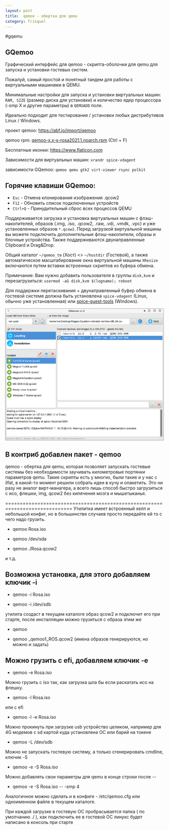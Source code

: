 ```yaml
---
layout: post
title:  qemoo - обертка для qemu
category: Trisquel
---
```


#gqemu

## GQemoo

Графический интерфейс для qemoo - скрипта-оболочки для qemu для запуска и установки гостевых систем.

Пожалуй, самый простой и понятный тандем для работы с виртуальными машинами в QEMU. 

Минимальные настройки для запуска и установки виртуальных машин: `RAM, SIZE` (размер диска для установки) и количество ядер процессора (-smp X и другие параметры) в `QEMUADD` поле.

Идеально подходит для тестирования / установки любых дистрибутивов Linux / Windows.

проект qemoo: https://abf.io/import/qemoo

qemoo rpm: [qemoo-x.x-x-rosa2021.1.noarch.rpm](https://mirror.yandex.ru/rosa/rosa2021.1/repository/x86_64/contrib/release) (Ctrl + F)

Бесплатные иконки: https://www.flaticon.com

Зависимости для виртуальных машин: `xrandr spice-vdagent`

зависимости GQemoo: `qemoo qemu gtk2 virt-viewer rsync polkit`

## Горячие клавиши GQemoo:

+ `Esc` - Отмена клонирования изображения .qcow2
+ `F12` - Обновить список подключенных устройств
+ `Ctrl+Q` - Принудительный сброс всех процессов QEMU

Поддерживается загрузка и установка виртуальных машин с флэш-накопителей, образов (.img, .iso, .qcow2, .raw, .vdi, .vmdk, .vpc) и уже установленных образов `*.qcow2`. Перед загрузкой виртуальной машины вы можете подключить дополнительные флэш-накопители, образы и блочные устройства. Также поддерживаются двунаправленные Clipboard и Drag&Drop.

Общий каталог `~/qemoo_tm` (Хост) <> `~/hostdir` (Гостевой), а также автоматическое масштабирование окна виртуальной машины `XResize` включаются путем вставки встроенных скриптов из буфера обмена.

Примечание: Вам нужно добавить пользователя в группы `disk,kvm` и перезагрузиться: `usermod -aG disk,kvm $(logname); reboot`

Для поддержки перетаскивания + двунаправленный буфер обмена в гостевой системе должна быть установлена `spice-vdagent` (Linux, обычно уже установленная) или [spice-guest-tools](https://www.spice-space.org/download/windows/spice-guest-tools/spice-guest-tools-latest.exe) (Windows).

![qemoo](img/gqemoo/ScreenShot8.png)

## В контриб добавлен пакет - qemoo

qemoo - обертка для qemu, которая позволяет запускать гостевые системы без необходимости заучивать километровые портянки параметров qemu.
Такие скрипты есть у многих, были такие и у нас с ilfat, в какой-то момент решили собрать идеи в кучу и опакетить.
Это ни разу не аналог вирт-манагера, а всего лишь способ быстро загрузиться с исо, флешки, img, qcow2 без кипячения мозга и мышетыканья.

=============================================================================
Утилитка имеет встроенный хелп и небольшой конфиг, но в большинстве случаев просто передайте ей то с чего надо грузить.

- qemoo Rosa.iso

- qemoo /dev/sda

- qemoo ./Rosa.qcow2

и т.д.

## Возможна установка, для этого добавляем ключик -i

- qemoo -i Rosa.iso

- qemoo -i /dev/sdb

утилита создаст в текущем каталоге образ qcow2 и подключит его при старте, после инсталляции можно грузиться с образа этим же 

- qemoo

- qemoo _qemoo1_ROS.qcow2 (имена образов генерируются, но можно и задать)

## Можно грузить с efi, добавляем ключик -e

- qemoo -e Rosa.iso

Можно грузить с iso так, как загрузка шла бы если раскатать исо на флешку.

- qemoo -l Rosa.iso

или с efi

- qemoo -l -e Rosa.iso

Можно прокинуть при загрузке usb устройство целиком, например для 4G модемов с sd картой куда установлена ОС или барий на токене

- qemoo -L /dev/sdb

Можно не запускать гостевую систему, а только сгенерировать cmdline, ключик -S

- qemoo -e -S Rosa.iso

Можно добавлять свои параметры для qemu в конце строки после --

- qemoo -e -S Rosa.iso -- -smp 4

Аналогичное можно сделать и в конфиге - /etc/qemoo.cfg или одноименном файле в текущем каталоге.

При каждой загрузке в гостевую ОС пробрасывается папка ( по умолчанию ./ ), как подключить ее в гостевой ОС линукс будет написано в консоль при старте

